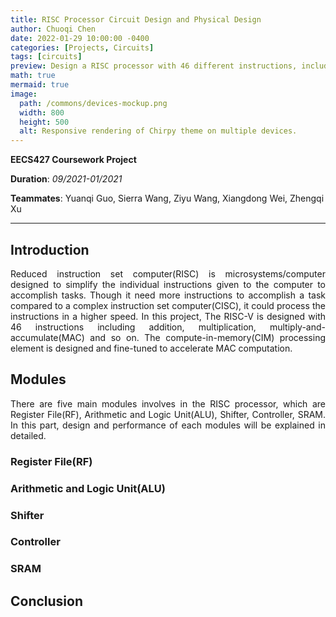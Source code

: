 ```yaml
---
title: RISC Processor Circuit Design and Physical Design 
author: Chuoqi Chen
date: 2022-01-29 10:00:00 -0400
categories: [Projects, Circuits]
tags: [circuits]
preview: Design a RISC processor with 46 different instructions, including 9T-SRAM-based compute-in-memory(CIM) processing element to accelerate multiply-and-accumulate(MAC) computations.
math: true
mermaid: true 
image:
  path: /commons/devices-mockup.png
  width: 800
  height: 500
  alt: Responsive rendering of Chirpy theme on multiple devices.
---
```

<!-- <style>body {text-align: justify}</style> -->

**EECS427 Coursework Project**         

**Duration**: *09/2021-01/2021*

**Teammates**: Yuanqi Guo, Sierra Wang, Ziyu Wang, Xiangdong Wei, Zhengqi Xu

---

## Introduction
<p align="justify">
Reduced instruction set computer(RISC) is microsystems/computer designed to simplify the individual instructions given to the computer to accomplish tasks. Though it need more instructions to accomplish a task compared to a complex instruction set computer(CISC), it could process the instructions in a higher speed. In this project, The RISC-V is designed with 46 instructions including addition, multiplication, multiply-and-accumulate(MAC) and so on. The compute-in-memory(CIM) processing element is designed and fine-tuned to accelerate MAC computation. </p>

## Modules
<p align="justify">
There are five main modules involves in the RISC processor, which are Register File(RF), Arithmetic and Logic Unit(ALU), Shifter, Controller, SRAM. In this part, design and performance of each modules will be explained in detailed.</p>

### Register File(RF)

### Arithmetic and Logic Unit(ALU)
### Shifter
### Controller
### SRAM

## Conclusion
